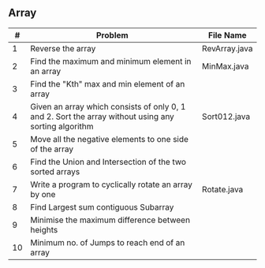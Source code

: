 
## Array

|#|Problem|File Name|   
|---|---|---|
|1|Reverse the array|RevArray.java|  
|2|Find the maximum and minimum element in an array| MinMax.java|  
|3|Find the "Kth" max and min element of an array||  
|4|Given an array which consists of only 0, 1 and 2. Sort the array without using any sorting algorithm|Sort012.java|  
|5|Move all the negative elements to one side of the array||  
|6|Find the Union and Intersection of the two sorted arrays||  
|7|Write a program to cyclically rotate an array by one|Rotate.java|  
|8|Find Largest sum contiguous Subarray||  
|9|Minimise the maximum difference between heights||  
|10|Minimum no. of Jumps to reach end of an array||  
